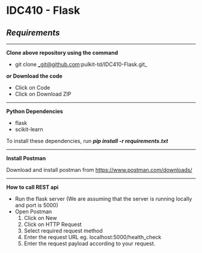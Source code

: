 # IDC410 - Flask
## _Requirements_

----

**Clone above repository using the command**
- git clone _git@github.com:pulkit-td/IDC410-Flask.git_

**_or_ Download the code**
- Click on Code
- Click on Download ZIP 

----

**Python Dependencies**

- flask
- scikit-learn

To install these dependencies, run _**pip install -r requirements.txt**_

----

**Install Postman**

Download and install postman from https://www.postman.com/downloads/

----

**How to call REST api**

- Run the flask server (We are assuming that the server is running locally and port is 5000)
- Open Postman
  1. Click on New
  2. Click on HTTP Request
  3. Select required request method
  4. Enter the request URL eg. localhost:5000/health_check
  5. Enter the request payload according to your request.
